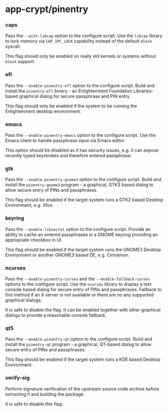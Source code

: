 # app-crypt/pinentry

### caps
Pass the `--with-libcap` option to the configure script. Use the `libcap` library to lock memory via `CAP_IPC_LOCK` capability instead of the default `mlock` syscall.

This flag should only be enabled on really old kernels or systems without `mlock` support.

### efl
Pass the `--enable-pinentry-efl` option to the configure script. Build and install the `pinentry-efl` binary - an Enlightenment Foundation Libraries-based graphical dialog for secure passphrase and PIN entry.

This flag should only be enabled if the system to be running the Enlightenment desktop environment.

### emacs
Pass the `--enable-pinentry-emacs` option to the configure script. Use the Emacs client to handle passphrase input via Emacs editor.

This option should be disabled as it has security issues, e.g. it can expose recently typed keystrokes and therefore entered passphrase.

### gtk
Pass the `--enable-pinentry-gnome3` option to the configure script. Build and install the `pinentry-gnome3` program - a graphical, GTK3 based dialog to allow secure entry of PINs and passphrases.

This flag should be enabled if the target system runs a GTK2 based Desktop Environment, e.g. Xfce.

### keyring
Pass the `--enable-libsecret` option to the configure script. Provide an ability to cache an entered passphrases in a GNOME keyring providing an appropriate checkbox in UI.

This flag should be enabled if the target system runs the GNOME3 Desktop Environment or another GNOME3 based DE, e.g. Cinnamon.

### ncurses
Pass the `--enable-pinentry-curses` and the `--enable-fallback-curses` options to the configure script. Use the `ncurses` library to display a text console based dialog for secure entry of PINs and passphrases. Fallback to this method if an X server is not available or there are no any supported graphical dialogs.

It is safe to disable the flag. It can be enabled together with other graphical dialogs to provide a reasonable console fallback.

### qt5
Pass the `--enable-pinentry-qt` option to the configure script. Build and install the `pinentry-qt` program - a graphical, QT-based dialog to allow secure entry of PINs and passphrases.

This flag should be enabled if the target system runs a KDE based Desktop Environment.

### verify-sig
Perform signature verification of the upstream source code archive before extracting it and building the package.

It is safe to disable this flag.
